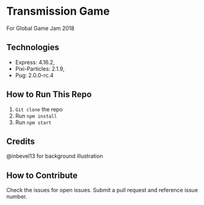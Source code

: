 # Transmission Game
For Global Game Jam 2018

## Technologies
- Express: 4.16.2,
- Pixi-Particles: 2.1.9,
- Pug: 2.0.0-rc.4 

## How to Run This Repo
1. ```Git clone``` the repo
2. Run ```npm install```
3. Run ```npm start```

## Credits
@inbevel13 for background illustration

## How to Contribute
Check the issues for open issues. Submit a pull request and reference issue number.

